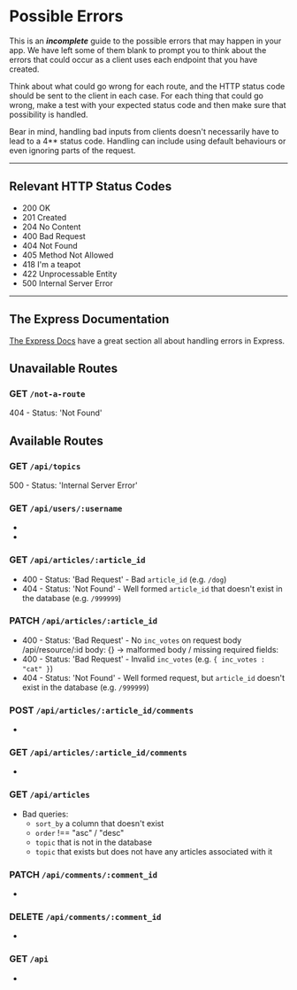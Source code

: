 # Possible Errors

This is an _**incomplete**_ guide to the possible errors that may happen in your app. We have left some of them blank to prompt you to think about the errors that could occur as a client uses each endpoint that you have created.

Think about what could go wrong for each route, and the HTTP status code should be sent to the client in each case.
For each thing that could go wrong, make a test with your expected status code and then make sure that possibility is handled.

Bear in mind, handling bad inputs from clients doesn't necessarily have to lead to a 4\*\* status code. Handling can include using default behaviours or even ignoring parts of the request.

---

## Relevant HTTP Status Codes

- 200 OK
- 201 Created
- 204 No Content
- 400 Bad Request
- 404 Not Found
- 405 Method Not Allowed
- 418 I'm a teapot
- 422 Unprocessable Entity
- 500 Internal Server Error

---

## The Express Documentation

[The Express Docs](https://expressjs.com/en/guide/error-handling.html) have a great section all about handling errors in Express.

## Unavailable Routes

### GET `/not-a-route`

404 - Status: 'Not Found'

## Available Routes

### GET `/api/topics`

500 - Status: 'Internal Server Error'

### GET `/api/users/:username`

-
-

### GET `/api/articles/:article_id`

- 400 - Status: 'Bad Request' - Bad `article_id` (e.g. `/dog`)
- 404 - Status: 'Not Found' - Well formed `article_id` that doesn't exist in the database (e.g. `/999999`)

### PATCH `/api/articles/:article_id`

- 400 - Status: 'Bad Request' - No `inc_votes` on request body /api/resource/:id body: {} -> malformed body / missing required fields:
- 400 - Status: 'Bad Request' - Invalid `inc_votes` (e.g. `{ inc_votes : "cat" }`)
- 404 - Status: 'Not Found' - Well formed request, but `article_id` doesn't exist in the database (e.g. `/999999`)

### POST `/api/articles/:article_id/comments`

-

### GET `/api/articles/:article_id/comments`

-

### GET `/api/articles`

- Bad queries:
  - `sort_by` a column that doesn't exist
  - `order` !== "asc" / "desc"
  - `topic` that is not in the database
  - `topic` that exists but does not have any articles associated with it

### PATCH `/api/comments/:comment_id`

-

### DELETE `/api/comments/:comment_id`

-

### GET `/api`

-
